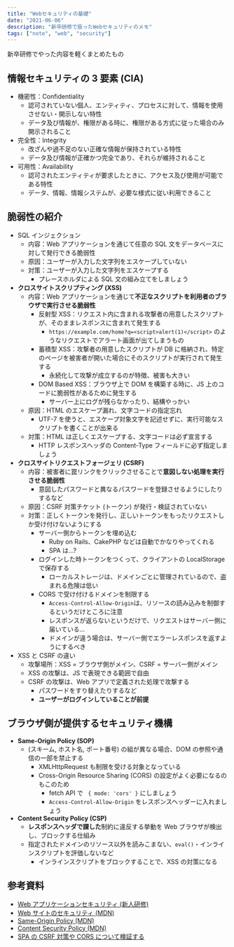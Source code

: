 ```yaml
---
title: "Webセキュリティの基礎"
date: "2021-06-06"
description: "新卒研修で扱ったWebセキュリティのメモ"
tags: ["note", "web", "security"]
---
```


新卒研修でやった内容を軽くまとめたもの

## 情報セキュリティの 3 要素 (CIA)

- 機密性：Confidentiality
  - 認可されていない個人、エンティティ、プロセスに対して、情報を使用させない・開示しない特性
  - データ及び情報が、権限がある時に、権限がある方式に従った場合のみ開示されること
- 完全性：Integrity
  - 改ざんや過不足のない正確な情報が保持されている特性
  - データ及び情報が正確かつ完全であり、それらが維持されること
- 可用性：Availability
  - 認可されたエンティティが要求したときに、アクセス及び使用が可能である特性
  - データ、情報、情報システムが、必要な様式に従い利用できること

## 脆弱性の紹介

- SQL インジェクション
  - 内容：Web アプリケーションを通じて任意の SQL 文をデータベースに対して発行できる脆弱性
  - 原因：ユーザーが入力した文字列をエスケープしていない
  - 対策：ユーザーが入力した文字列をエスケープする
    - プレースホルダによる SQL 文の組み立てをしましょう
- **クロスサイトスクリプティング (XSS)**
  - 内容：Web アプリケーションを通じて**不正なスクリプトを利用者のブラウザで実行させる脆弱性**
    - 反射型 XSS：リクエスト内に含まれる攻撃者の用意したスクリプトが、そのままレスポンスに含まれて発生する
      - `https://example.com/home?q=<script>alert(1)</script>` のようなリクエストでアラート画面が出てしまうもの
    - 蓄積型 XSS：攻撃者の用意したスクリプトが DB に格納され、特定のページを被害者が開いた場合にそのスクリプトが実行されて発生する
      - 永続化して攻撃が成立するのが特徴、被害も大きい
    - DOM Based XSS：ブラウザ上で DOM を構築する時に、JS 上のコードに脆弱性があるために発生する
      - サーバー上にログが残らなかったり、結構やっかい
  - 原因：HTML のエスケープ漏れ、文字コードの指定忘れ
    - UTF-7 を使うと、エスケープ対象文字を記述せずに、実行可能なスクリプトを書くことが出来る
  - 対策：HTML は正しくエスケープする、文字コードは必ず宣言する
    - HTTP レスポンスヘッダの Content-Type フィールドに必ず指定しましょう
- **クロスサイトリクエストフォージェリ (CSRF)**
  - 内容：被害者に罠リンクをクリックさせることで**意図しない処理を実行させる脆弱性**
    - 意図したパスワードと異なるパスワードを登録させるようにしたりするなど
  - 原因：CSRF 対策チケット (トークン) が発行・検証されていない
  - 対策：正しくトークンを発行し、正しいトークンをもったリクエストしか受け付けないようにする
    - サーバー側からトークンを埋め込む
      - Ruby on Rails、CakePHP などは自動でかなりやってくれる
      - SPA は...?
    - ログインした時トークンをつくって、クライアントの LocalStorage で保存する
      - ローカルストレージは、ドメインごとに管理されているので、盗まれる危険は低い
    - CORS で受け付けるドメインを制限する
      - `Access-Control-Allow-Origin`は、リソースの読み込みを制御するというだけところに注意
      - レスポンスが返らないというだけで、リクエストはサーバー側に届いている...
      - ドメインが違う場合は、サーバー側でエラーレスポンスを返すようにするべき
- XSS と CSRF の違い
  - 攻撃場所：XSS = ブラウザ側がメイン、CSRF = サーバー側がメイン
  - XSS の攻撃は、JS で表現できる範囲で自由
  - CSRF の攻撃は、Web アプリで定義された処理で攻撃する
    - パスワードをすり替えたりするなど
    - **ユーザーがログインしていることが前提**

## ブラウザ側が提供するセキュリティ機構

- **Same-Origin Policy (SOP)**
  - (スキーム, ホスト名, ポート番号) の組が異なる場合、DOM の参照や通信の一部を禁止する
    - XMLHttpRequest も制限を受ける対象となっている
    - Cross-Origin Resource Sharing (CORS) の設定がよく必要になるのもこのため
      - fetch API で ` { mode: 'cors' }` にしましょう
      - `Access-Control-Allow-Origin` をレスポンスヘッダーに入れましょう
- **Content Security Policy (CSP)**
  - **レスポンスヘッダで課した**制約に違反する挙動を Web ブラウザが検出し、ブロックする仕組み
  - 指定されたドメインのリソース以外を読みこまない、`eval()`・インラインスクリプトを評価しないなど
    - インラインスクリプトをブロックすることで、XSS の対策になる

## 参考資料

- [Web アプリケーションセキュリティ (新人研修)](https://speakerdeck.com/cybozuinsideout/2019-11-web-application-security)
- [Web サイトのセキュリティ (MDN)](https://developer.mozilla.org/ja/docs/Learn/Server-side/First_steps/Website_security)
- [Same-Origin Policy (MDN)](https://developer.mozilla.org/ja/docs/Web/Security/Same-origin_policy)
- [Content Security Policy (MDN)](https://developer.mozilla.org/ja/docs/Web/HTTP/CSP)
- [SPA の CSRF 対策や CORS について検証する](https://numb86-tech.hatenablog.com/entry/2019/02/13/221458)
